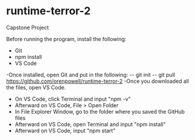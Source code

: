 # runtime-terror-2
Capstone Project

Before running the program, install the following:
- Git
- npm install 
- VS Code

-Once installed, open Git and put in the following:
-- git init
-- git pull https://github.com/orenpowell/runtime-terror-2
-Once you downloaded all the files, open VS Code.
- On VS Code, click Terminal and input "npm -v"
- Afterward on VS Code, File > Open Folder
- In File Explorer Window, go to the folder where you saved the GitHub files
- Afterward on VS Code, open Terminal and input "npm install"
- Afterward on VS Code, input "npm start"
 
